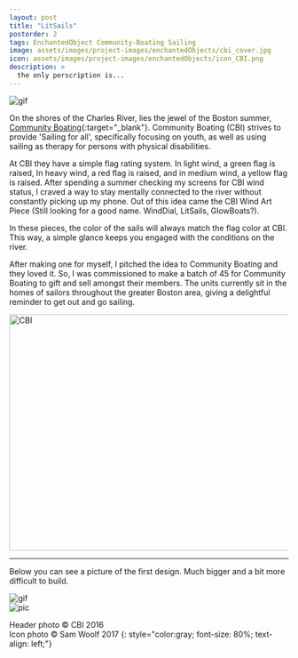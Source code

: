 ```yaml
---
layout: post
title: "LitSails"
postorder: 2
tags: EnchantedObject Community-Boating Sailing
image: assets/images/project-images/enchantedObjects/cbi_cover.jpg
icon: assets/images/project-images/enchantedObjects/icon_CBI.png
description: >
  the only perscription is...
---
```


![gif](../assets/images/project-images/enchantedObjects/cbi.gif)

On the shores of the Charles River, lies the jewel of the Boston summer, [Community Boating](https://www.community-boating.org/){:target="_blank"}. Community Boating (CBI) strives to provide 'Sailing for all', specifically focusing on youth, as well as using sailing as therapy for persons with physical disabilities.  

At CBI they have a simple flag rating system. In light wind, a green flag is raised, In heavy wind, a red flag is raised, and in medium wind, a yellow flag is raised. After spending a summer checking my screens for CBI wind status, I craved a way to stay mentally connected to the river without constantly picking up my phone. Out of this idea came the CBI Wind Art Piece (Still looking for a good name. WindDial, LitSails, GlowBoats?). 

In these pieces, the color of the sails will always match the flag color at CBI. This way, a simple glance keeps you engaged with the conditions on the river.

After making one for myself, I pitched the idea to Community Boating and they loved it. So, I was commissioned to make a batch of 45 for Community Boating to gift and sell amongst their members. The units currently sit in the homes of sailors throughout the greater Boston area, giving a delightful reminder to get out and go sailing.

<a data-flickr-embed="true"  href="https://www.flickr.com/photos/141235365@N08/albums/72157661391728348" title="CBI"><img src="https://farm5.staticflickr.com/4484/37610861082_fcfd089da9_z.jpg" width="640" height="425" alt="CBI"></a><script async src="//embedr.flickr.com/assets/client-code.js" charset="utf-8"></script>

<hr>

Below you can see a picture of the first design. Much bigger and a bit more difficult to build.  

![gif](../assets/images/project-images/CBI/CBIClock.gif)
<br>
![pic](../assets/images/project-images/enchantedObjects/CBIoldnew.jpg)

Header photo &copy; CBI 2016<br>
Icon photo &copy; Sam Woolf 2017
{: style="color:gray; font-size: 80%; text-align: left;"}